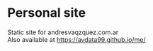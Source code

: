 # Personal site

Static site for andresvaqzquez.com.ar  
Also available at https://avdata99.github.io/me/  

